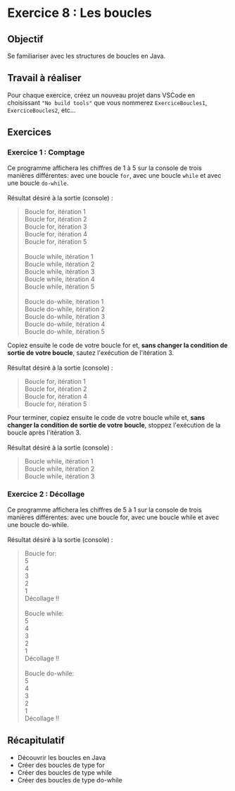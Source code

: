 # Exercice 8 : Les boucles

## Objectif
Se familiariser avec les structures de boucles en Java.

## Travail à réaliser
Pour chaque exercice, créez un nouveau projet dans VSCode en choisissant `"No build tools"` que vous nommerez `ExerciceBoucles1`, `ExerciceBoucles2`, etc…

## Exercices

### Exercice 1 : Comptage
Ce programme affichera les chiffres de 1 à 5 sur la console de trois manières différentes: avec une boucle `for`, avec une boucle `while` et avec une boucle `do-while`. <br>
<br>
Résultat désiré à la sortie (console) :
>Boucle for, itération 1<br>
>Boucle for, itération 2<br>
>Boucle for, itération 3<br>
>Boucle for, itération 4<br>
>Boucle for, itération 5<br><br>
>Boucle while, itération 1<br>
>Boucle while, itération 2<br>
>Boucle while, itération 3<br>
>Boucle while, itération 4<br>
>Boucle while, itération 5<br><br>
>Boucle do-while, itération 1<br>
>Boucle do-while, itération 2<br>
>Boucle do-while, itération 3<br>
>Boucle do-while, itération 4<br>
>Boucle do-while, itération 5<br>

Copiez ensuite le code de votre boucle for et, **sans changer la condition de sortie de votre boucle**, sautez l'exécution de l'itération 3. <br><br>
Résultat désiré à la sortie (console) :

>Boucle for, itération 1<br>
>Boucle for, itération 2<br>
>Boucle for, itération 4<br>
>Boucle for, itération 5<br>

Pour terminer, copiez ensuite le code de votre boucle while et, **sans changer la condition de sortie de votre boucle**, stoppez l'exécution de la boucle après l'itération 3. <br><br>
Résultat désiré à la sortie (console) :

>Boucle while, itération 1<br>
>Boucle while, itération 2<br>
>Boucle while, itération 3<br>

### Exercice 2 : Décollage
Ce programme affichera les chiffres de 5 à 1 sur la console de trois manières différentes: avec une boucle for, avec une boucle while et avec une boucle do-while. <br><br>
Résultat désiré à la sortie (console) :
>Boucle for:<br>
>5<br>
>4<br>
>3<br>
>2<br>
>1<br>
>Décollage !!<br><br>
>Boucle while:<br>
>5<br>
>4<br>
>3<br>
>2<br>
>1<br>
>Décollage !!<br><br>
>Boucle do-while:<br>
>5<br>
>4<br>
>3<br>
>2<br>
>1<br>
>Décollage !!<br>

## Récapitulatif 
- Découvrir les boucles en Java
- Créer des boucles de type for
- Créer des boucles de type while
- Créer des boucles de type do-while
